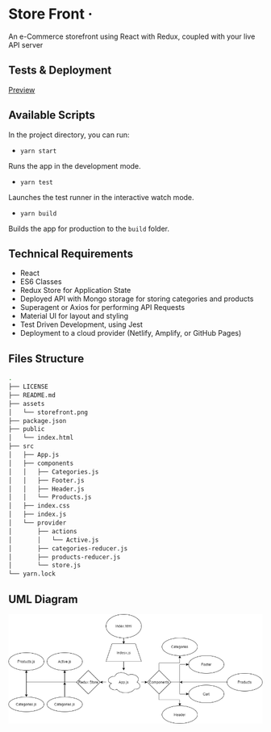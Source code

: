# Store Front &middot;

An e-Commerce storefront using React with Redux, coupled with your live API server

## Tests & Deployment

[Preview](https://epic-wilson-f49cb7.netlify.app/)

## Available Scripts

In the project directory, you can run:

- `yarn start`

Runs the app in the development mode.

- `yarn test`

Launches the test runner in the interactive watch mode.

- `yarn build`

Builds the app for production to the `build` folder.

## Technical Requirements

- React
- ES6 Classes
- Redux Store for Application State
- Deployed API with Mongo storage for storing categories and products
- Superagent or Axios for performing API Requests
- Material UI for layout and styling
- Test Driven Development, using Jest
- Deployment to a cloud provider (Netlify, Amplify, or GitHub Pages)

## Files Structure

```bash
.
├── LICENSE
├── README.md
├── assets
│   └── storefront.png
├── package.json
├── public
│   └── index.html
├── src
│   ├── App.js
│   ├── components
│   │   ├── Categories.js
│   │   ├── Footer.js
│   │   ├── Header.js
│   │   └── Products.js
│   ├── index.css
│   ├── index.js
│   └── provider
│       ├── actions
│       │   └── Active.js
│       ├── categories-reducer.js
│       ├── products-reducer.js
│       └── store.js
└── yarn.lock
```

## UML Diagram

![](./assets/storefront.png)
